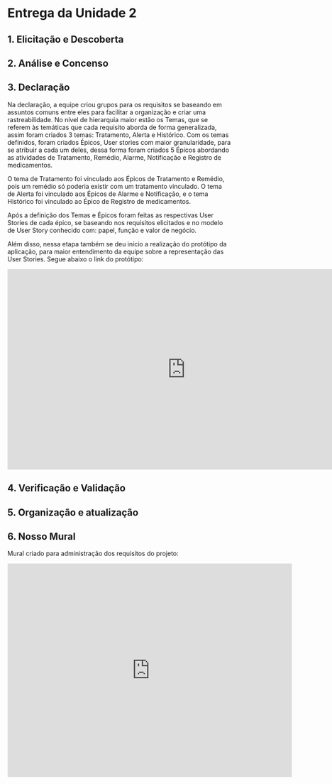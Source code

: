 # Entrega da Unidade 2

## 1. Elicitação e Descoberta

## 2. Análise e Concenso

## 3. Declaração

Na declaração, a equipe criou grupos para os requisitos se baseando em assuntos comuns entre eles para facilitar a organização e criar uma rastreabilidade. No nível de hierarquia maior estão os Temas, que se referem às temáticas que cada requisito aborda de forma generalizada, assim foram criados 3 temas: Tratamento, Alerta e Histórico. Com os temas definidos, foram criados Épicos, User stories com maior granularidade, para se atribuir a cada um deles, dessa forma foram criados 5 Épicos abordando as atividades de Tratamento, Remédio, Alarme, Notificação e Registro de medicamentos.

O tema de Tratamento foi vinculado aos Épicos de Tratamento e Remédio, pois um remédio só poderia existir com um tratamento vinculado. O tema de Alerta foi vinculado aos Épicos de Alarme e Notificação, e o tema Histórico foi vinculado ao Épico de Registro de medicamentos.

Após a definição dos Temas e Épicos foram feitas as respectivas User Stories de cada épico, se baseando nos requisitos elicitados e no modelo de User Story conhecido com: papel, função e valor de negócio.

Além disso, nessa etapa também se deu início a realização do protótipo da aplicação, para maior entendimento da equipe sobre a representação das User Stories. Segue abaixo o link do protótipo:

<iframe style="border: 1px solid rgba(0, 0, 0, 0.1);" width="800" height="450" src="https://www.figma.com/embed?embed_host=share&url=https%3A%2F%2Fwww.figma.com%2Ffile%2FLyVVuhNdaPZNvCISUsePiC%2FRemediario%3Ftype%3Ddesign%26node-id%3D0%253A1%26t%3D5r2Lvb4FsCf37RCb-1" allowfullscreen></iframe>

## 4. Verificação e Validação

## 5. Organização e atualização

## 6. Nosso Mural

Mural criado para administração dos requisitos do projeto:

<iframe src='https://app.mural.co/embed/ce59d0d4-3b89-456f-ab1d-da3e2e14eb45'
        width='100%'
        height='480px'
        style='min-width: 640px; min-height: 480px; background-color: #f4f4f4; border: 1px solid #efefef'
        sandbox='allow-same-origin allow-scripts allow-modals allow-popups allow-popups-to-escape-sandbox'>
</iframe>
